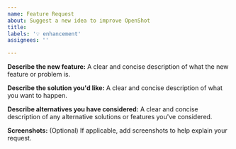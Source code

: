 ```yaml
---
name: Feature Request
about: Suggest a new idea to improve OpenShot
title:
labels: '💡 enhancement'
assignees: ''

---
```

<!-- Please verify this idea has not already been suggested: https://github.com/OpenShot/openshot-qt/issues -->

**Describe the new feature:**
A clear and concise description of what the new feature or problem is.

**Describe the solution you'd like:**
A clear and concise description of what you want to happen.

**Describe alternatives you have considered:**
A clear and concise description of any alternative solutions or features you've considered.

**Screenshots:** (Optional)
If applicable, add screenshots to help explain your request.
